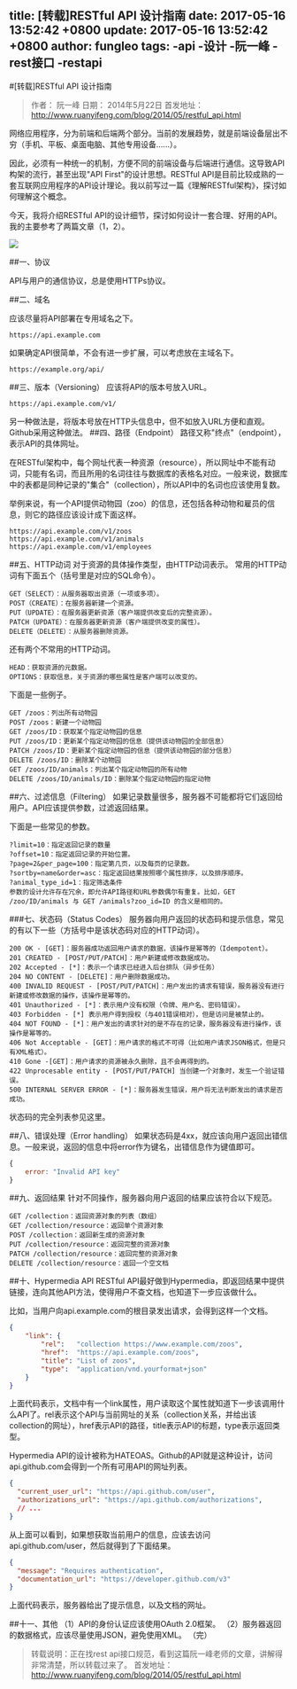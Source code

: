 title: [转载]RESTful API 设计指南
date: 2017-05-16 13:52:42 +0800
update: 2017-05-16 13:52:42 +0800
author: fungleo
tags:
    -api
    -设计
    -阮一峰
    -rest接口
    -restapi
---

#[转载]RESTful API 设计指南

>作者： 阮一峰
>日期： 2014年5月22日
>首发地址：http://www.ruanyifeng.com/blog/2014/05/restful_api.html

网络应用程序，分为前端和后端两个部分。当前的发展趋势，就是前端设备层出不穷（手机、平板、桌面电脑、其他专用设备......）。

因此，必须有一种统一的机制，方便不同的前端设备与后端进行通信。这导致API构架的流行，甚至出现"API First"的设计思想。RESTful API是目前比较成熟的一套互联网应用程序的API设计理论。我以前写过一篇《理解RESTful架构》，探讨如何理解这个概念。

今天，我将介绍RESTful API的设计细节，探讨如何设计一套合理、好用的API。我的主要参考了两篇文章（1，2）。

![](http://image.beekka.com/blog/2014/bg2014052201.png)

##一、协议

API与用户的通信协议，总是使用HTTPs协议。

##二、域名

应该尽量将API部署在专用域名之下。
```#
https://api.example.com
```
如果确定API很简单，不会有进一步扩展，可以考虑放在主域名下。
```#
https://example.org/api/
```
##三、版本（Versioning）
应该将API的版本号放入URL。
```#
https://api.example.com/v1/
```
另一种做法是，将版本号放在HTTP头信息中，但不如放入URL方便和直观。Github采用这种做法。
##四、路径（Endpoint）
路径又称"终点"（endpoint），表示API的具体网址。

在RESTful架构中，每个网址代表一种资源（resource），所以网址中不能有动词，只能有名词，而且所用的名词往往与数据库的表格名对应。一般来说，数据库中的表都是同种记录的"集合"（collection），所以API中的名词也应该使用复数。

举例来说，有一个API提供动物园（zoo）的信息，还包括各种动物和雇员的信息，则它的路径应该设计成下面这样。
```#
https://api.example.com/v1/zoos
https://api.example.com/v1/animals
https://api.example.com/v1/employees
```

##五、HTTP动词
对于资源的具体操作类型，由HTTP动词表示。
常用的HTTP动词有下面五个（括号里是对应的SQL命令）。
```#
GET（SELECT）：从服务器取出资源（一项或多项）。
POST（CREATE）：在服务器新建一个资源。
PUT（UPDATE）：在服务器更新资源（客户端提供改变后的完整资源）。
PATCH（UPDATE）：在服务器更新资源（客户端提供改变的属性）。
DELETE（DELETE）：从服务器删除资源。
```
还有两个不常用的HTTP动词。
```#
HEAD：获取资源的元数据。
OPTIONS：获取信息，关于资源的哪些属性是客户端可以改变的。
```
下面是一些例子。
```#
GET /zoos：列出所有动物园
POST /zoos：新建一个动物园
GET /zoos/ID：获取某个指定动物园的信息
PUT /zoos/ID：更新某个指定动物园的信息（提供该动物园的全部信息）
PATCH /zoos/ID：更新某个指定动物园的信息（提供该动物园的部分信息）
DELETE /zoos/ID：删除某个动物园
GET /zoos/ID/animals：列出某个指定动物园的所有动物
DELETE /zoos/ID/animals/ID：删除某个指定动物园的指定动物
```

##六、过滤信息（Filtering）
如果记录数量很多，服务器不可能都将它们返回给用户。API应该提供参数，过滤返回结果。

下面是一些常见的参数。

```#
?limit=10：指定返回记录的数量
?offset=10：指定返回记录的开始位置。
?page=2&per_page=100：指定第几页，以及每页的记录数。
?sortby=name&order=asc：指定返回结果按照哪个属性排序，以及排序顺序。
?animal_type_id=1：指定筛选条件
参数的设计允许存在冗余，即允许API路径和URL参数偶尔有重复。比如，GET /zoo/ID/animals 与 GET /animals?zoo_id=ID 的含义是相同的。
```
###七、状态码（Status Codes）
服务器向用户返回的状态码和提示信息，常见的有以下一些（方括号中是该状态码对应的HTTP动词）。
```#
200 OK - [GET]：服务器成功返回用户请求的数据，该操作是幂等的（Idempotent）。
201 CREATED - [POST/PUT/PATCH]：用户新建或修改数据成功。
202 Accepted - [*]：表示一个请求已经进入后台排队（异步任务）
204 NO CONTENT - [DELETE]：用户删除数据成功。
400 INVALID REQUEST - [POST/PUT/PATCH]：用户发出的请求有错误，服务器没有进行新建或修改数据的操作，该操作是幂等的。
401 Unauthorized - [*]：表示用户没有权限（令牌、用户名、密码错误）。
403 Forbidden - [*] 表示用户得到授权（与401错误相对），但是访问是被禁止的。
404 NOT FOUND - [*]：用户发出的请求针对的是不存在的记录，服务器没有进行操作，该操作是幂等的。
406 Not Acceptable - [GET]：用户请求的格式不可得（比如用户请求JSON格式，但是只有XML格式）。
410 Gone -[GET]：用户请求的资源被永久删除，且不会再得到的。
422 Unprocesable entity - [POST/PUT/PATCH] 当创建一个对象时，发生一个验证错误。
500 INTERNAL SERVER ERROR - [*]：服务器发生错误，用户将无法判断发出的请求是否成功。
```
状态码的完全列表参见这里。

##八、错误处理（Error handling）
如果状态码是4xx，就应该向用户返回出错信息。一般来说，返回的信息中将error作为键名，出错信息作为键值即可。
```js
{
    error: "Invalid API key"
}
```
##九、返回结果
针对不同操作，服务器向用户返回的结果应该符合以下规范。
```#
GET /collection：返回资源对象的列表（数组）
GET /collection/resource：返回单个资源对象
POST /collection：返回新生成的资源对象
PUT /collection/resource：返回完整的资源对象
PATCH /collection/resource：返回完整的资源对象
DELETE /collection/resource：返回一个空文档
```
##十、Hypermedia API
RESTful API最好做到Hypermedia，即返回结果中提供链接，连向其他API方法，使得用户不查文档，也知道下一步应该做什么。

比如，当用户向api.example.com的根目录发出请求，会得到这样一个文档。
```json
{
	"link": {
		"rel":   "collection https://www.example.com/zoos",
		"href":  "https://api.example.com/zoos",
		"title": "List of zoos",
		"type":  "application/vnd.yourformat+json"
	}
}
```
上面代码表示，文档中有一个link属性，用户读取这个属性就知道下一步该调用什么API了。rel表示这个API与当前网址的关系（collection关系，并给出该collection的网址），href表示API的路径，title表示API的标题，type表示返回类型。

Hypermedia API的设计被称为HATEOAS。Github的API就是这种设计，访问api.github.com会得到一个所有可用API的网址列表。
```json
{
  "current_user_url": "https://api.github.com/user",
  "authorizations_url": "https://api.github.com/authorizations",
  // ...
}
```
从上面可以看到，如果想获取当前用户的信息，应该去访问api.github.com/user，然后就得到了下面结果。
```json
{
  "message": "Requires authentication",
  "documentation_url": "https://developer.github.com/v3"
}
```
上面代码表示，服务器给出了提示信息，以及文档的网址。

##十一、其他
（1）API的身份认证应该使用OAuth 2.0框架。
（2）服务器返回的数据格式，应该尽量使用JSON，避免使用XML。
（完）

>转载说明：正在找rest api接口规范，看到这篇阮一峰老师的文章，讲解得非常清楚，所以转载过来了。
>首发地址：http://www.ruanyifeng.com/blog/2014/05/restful_api.html





